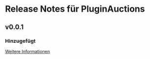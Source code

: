 # Release Notes für PluginAuctions

## v0.0.1

### Hinzugefügt
[Weitere Informationen](https://developers.plentymarkets.com/marketplace/plugin-requirements#marketplace-changelog)